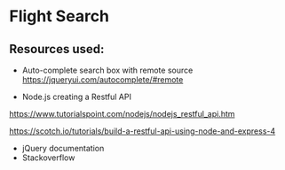 # Flight Search

## Resources used:
- Auto-complete search box with remote source
https://jqueryui.com/autocomplete/#remote

- Node.js creating a Restful API

https://www.tutorialspoint.com/nodejs/nodejs_restful_api.htm

https://scotch.io/tutorials/build-a-restful-api-using-node-and-express-4

- jQuery documentation
- Stackoverflow
